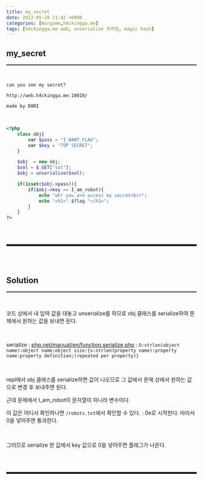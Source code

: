 ```yaml
---
title: my_secret
date: 2022-05-28 21:42 +0900
categories: [Wargame,h4ckingga.me]
tags: [h4ckingga.me web, unserialize 취약점, magic hash]
---
```


## my_secret
<hr style="border-top: 1px solid;"><br>

```
can you see my secret?

http://web.h4ckingga.me:10010/

made by D0RI
```

<br>

```php
<?php
    class obj{
        var $pass = "I_WANT_FLAG";
        var $key = "TOP SECRET";
    }

    $obj  = new obj;
    $sol = $_GET["sol"];
    $obj = unserialize($sol);

    if(isset($obj->pass)){
        if($obj->key == I_am_robot){
            echo "oh! you are access my secret<br>";
            echo "<h1>".$flag."</h1>";
        }
    }
?>
```

<br><br>
<hr style="border: 2px solid;">
<br><br>

## Solution
<hr style="border-top: 1px solid;"><br>

코드 상에서 내 입력 값을 대놓고 unserialize를 하므로 obj 클래스를 serialize하여 문제에서 원하는 값을 보내면 된다.

<br>

serialize
: <a href="https://www.php.net/manual/en/function.serialize.php" target="_blank">php.net/manual/en/function.serialize.php</a>
: ```O:strlen(object name):object name:object size:{s:strlen(property name):property name:property definition;(repeated per property)}```

<br>

repl에서 obj 클래스를 serialize하면 값이 나오므로 그 값에서 문제 상에서 원하는 값으로 변경 후 보내주면 된다.

근데 문제에서 I_am_robot이 문자열이 아니라 변수이다.

이 값은 어디서 확인하나면 ```/robots.txt```에서 확인할 수 있다.
: 0e로 시작한다. 따라서 0을 넣어주면 통과한다.

<br>

그러므로 serialize 한 값에서 key 값으로 0을 넣어주면 플래그가 나온다.

<br><br>
<hr style="border: 2px solid;">
<br><br>
